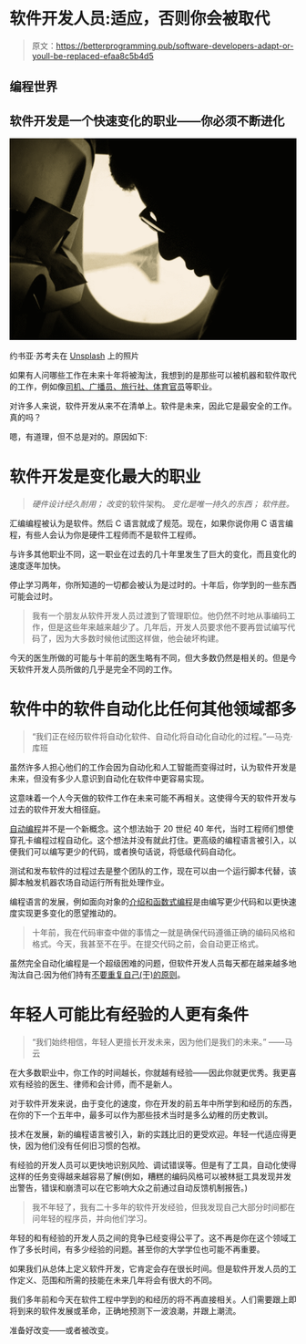 # 软件开发人员:适应，否则你会被取代

> 原文：<https://betterprogramming.pub/software-developers-adapt-or-youll-be-replaced-efaa8c5b4d5>

## 编程世界

## 软件开发是一个快速变化的职业——你必须不断进化

![](img/fdda3912b141fde096676143a5726175.png)

约书亚·苏考夫在 [Unsplash](https://unsplash.com?utm_source=medium&utm_medium=referral) 上的照片

如果有人问哪些工作在未来十年将被淘汰，我想到的是那些可以被机器和软件取代的工作，例如像[司机、广播员、旅行社、体育官员](https://www.cheatsheet.com/money-career/jobs-that-will-be-gone-in-10-years.html/)等职业。

对许多人来说，软件开发从来不在清单上。软件是未来，因此它是最安全的工作。真的吗？

嗯，有道理，但不总是对的。原因如下:

# 软件开发是变化最大的职业

> *硬件设计经久耐用；
> 改变*的软件架构。
> *变化是唯一持久的东西；
> 软件胜。*

汇编编程被认为是软件。然后 C 语言就成了规范。现在，如果你说你用 C 语言编程，有些人会认为你是硬件工程师而不是软件工程师。

与许多其他职业不同，这一职业在过去的几十年里发生了巨大的变化，而且变化的速度逐年加快。

停止学习两年，你所知道的一切都会被认为是过时的。十年后，你学到的一些东西可能会过时。

> 我有一个朋友从软件开发人员过渡到了管理职位。他仍然不时地从事编码工作，但是这些年来越来越少了。几年后，开发人员要求他不要再尝试编写代码了，因为大多数时候他试图这样做，他会破坏构建。

今天的医生所做的可能与十年前的医生略有不同，但大多数仍然是相关的。但是今天软件开发人员所做的几乎是完全不同的工作。

# 软件中的软件自动化比任何其他领域都多

> “我们正在经历软件将自动化软件、自动化将自动化自动化的过程。”—马克·库班

虽然许多人担心他们的工作会因为自动化和人工智能而变得过时，认为软件开发是未来，但没有多少人意识到自动化在软件中更容易实现。

这意味着一个人今天做的软件工作在未来可能不再相关。这使得今天的软件开发与过去的软件开发大相径庭。

[自动编程](https://en.wikipedia.org/wiki/Automatic_programming)并不是一个新概念。这个想法始于 20 世纪 40 年代，当时工程师们想使穿孔卡编程过程自动化。这个想法并没有就此打住。更高级的编程语言被引入，以便我们可以编写更少的代码，或者换句话说，将低级代码自动化。

测试和发布软件的过程过去是整个团队的工作，现在可以由一个运行脚本代替，该脚本触发机器农场自动运行所有批处理作业。

编程语言的发展，例如面向对象的[介绍和函数式编程](https://levelup.gitconnected.com/why-code-evolve-from-procedural-to-object-oriented-to-functional-programming-13a88292307e)是由编写更少代码和以更快速度实现更多变化的愿望推动的。

> 十年前，我在代码审查中做的事情之一就是确保代码遵循正确的编码风格和格式。今天，我甚至不在乎。在提交代码之前，会自动更正格式。

虽然完全自动化编程是一个超级困难的问题，但软件开发人员每天都在越来越多地淘汰自己:因为他们持有[不要重复自己(干)的原则](https://en.wikipedia.org/wiki/Don%27t_repeat_yourself)。

# 年轻人可能比有经验的人更有条件

> “我们始终相信，年轻人更擅长开发未来，因为他们是我们的未来。”
> ——马云

在大多数职业中，你工作的时间越长，你就越有经验——因此你就更优秀。我更喜欢有经验的医生、律师和会计师，而不是新人。

对于软件开发来说，由于变化的速度，你在开发的前五年中所学到和经历的东西，在你的下一个五年中，最多可以作为那些技术当时是多么幼稚的历史教训。

技术在发展，新的编程语言被引入，新的实践比旧的更受欢迎。年轻一代适应得更快，因为他们没有任何旧习惯的包袱。

有经验的开发人员可以更快地识别风险、调试错误等。但是有了工具，自动化使得这样的任务变得越来越容易了解(例如，糟糕的编码风格可以被林挺工具发现并发出警告，错误和崩溃可以在它影响大众之前通过自动反馈机制报告。)

> 我不年轻了，我有二十多年的软件开发经验，但我发现自己大部分时间都在问年轻的程序员，并向他们学习。

年轻的和有经验的开发人员之间的竞争已经变得公平了。这不再是你在这个领域工作了多长时间，有多少经验的问题。甚至你的大学学位也可能不再重要。

如果我们从总体上定义软件开发，它肯定会存在很长时间。但是软件开发人员的工作定义、范围和所需的技能在未来几年将会有很大的不同。

我们多年前和今天在软件工程中学到的和经历的将不再直接相关。人们需要跟上即将到来的软件发展或革命，正确地预测下一波浪潮，并跟上潮流。

准备好改变——或者被改变。